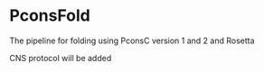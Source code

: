 PconsFold
===========

The pipeline for folding using PconsC version 1 and 2 and Rosetta

CNS protocol will be added

